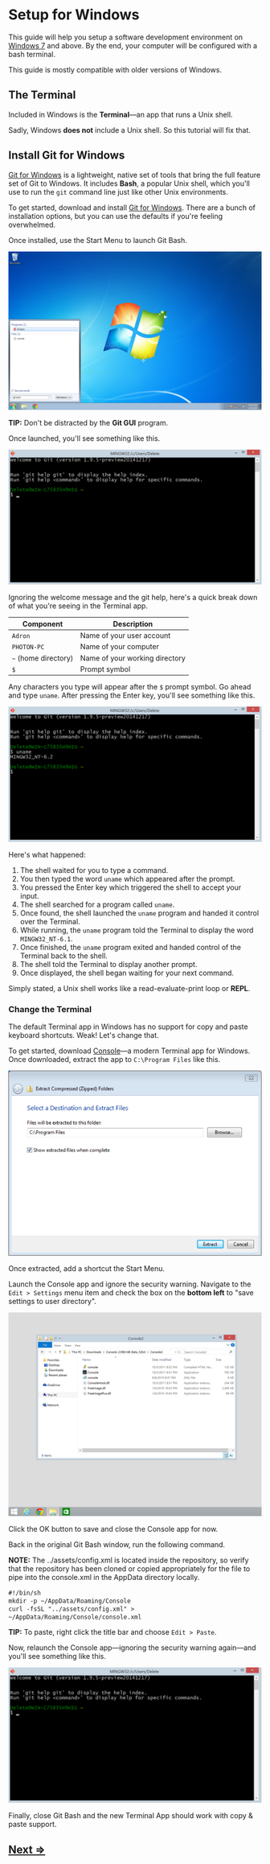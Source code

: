 # Setup for Windows

This guide will help you setup a software development environment on [Windows 7](http://windows.microsoft.com/en-us/windows/home) and above. By the end, your computer will be configured with a bash terminal.

This guide is mostly compatible with older versions of Windows.

## The Terminal

Included in Windows is the **Terminal**—an app that runs a Unix shell.

Sadly, Windows **does not** include a Unix shell. So this tutorial will fix that.

## Install Git for Windows

[Git for Windows](http://msysgit.github.io/) is a lightweight, native set of tools that bring the full feature set of Git to Windows. It includes **Bash**, a popular Unix shell, which you'll use to run the `git` command line just like other Unix environments.

To get started, download and install [Git for Windows](http://msysgit.github.io/). There are a bunch of installation options, but you can use the defaults if you're feeling overwhelmed.

Once installed, use the Start Menu to launch Git Bash.

![Windows](../assets/windows-01.png)

**TIP:** Don't be distracted by the **Git GUI** program.

Once launched, you'll see something like this.

![](../assets/windows-02.png)

Ignoring the welcome message and the git help, here's a quick break down of what you're seeing in the Terminal app.

| Component             | Description                            |
| --------------------- | -------------------------------------- |
| `Adron`               | Name of your user account              |
| `PHOTON-PC`           | Name of your computer                  |
| `~` (home directory)  | Name of your working directory         |
| `$`                   | Prompt symbol                          |

Any characters you type will appear after the `$` prompt symbol. Go ahead and type `uname`. After pressing the Enter key, you'll see something like this.

![](../assets/windows-03.png)

Here's what happened:

1. The shell waited for you to type a command.
1. You then typed the word `uname` which appeared after the prompt.
1. You pressed the Enter key which triggered the shell to accept your input.
1. The shell searched for a program called `uname`.
1. Once found, the shell launched the `uname` program and handed it control over the Terminal.
1. While running, the `uname` program told the Terminal to display the word `MINGW32_NT-6.1`.
1. Once finished, the `uname` program exited and handed control of the Terminal back to the shell.
1. The shell told the Terminal to display another prompt.
1. Once displayed, the shell began waiting for your next command.

Simply stated, a Unix shell works like a read-evaluate-print loop or **REPL**.


### Change the Terminal

The default Terminal app in Windows has no support for copy and paste keyboard shortcuts. Weak! Let's change that.

To get started, download [Console](http://sourceforge.net/projects/console/)—a modern Terminal app for Windows. Once downloaded, extract the app to `C:\Program Files` like this.

![](../assets/windows-04.png)

Once extracted, add a shortcut the Start Menu.

Launch the Console app and ignore the security warning. Navigate to the `Edit > Settings` menu item and check the box on the **bottom left** to "save settings to user directory".

![](../assets/windows-05.png)

Click the OK button to save and close the Console app for now.

Back in the original Git Bash window, run the following command.

**NOTE:** The ../assets/config.xml is located inside the repository, so verify that the repository has been cloned or copied appropriately for the file to pipe into the console.xml in the AppData directory locally.

```
#!/bin/sh
mkdir -p ~/AppData/Roaming/Console
curl -fsSL "../assets/config.xml" > ~/AppData/Roaming/Console/console.xml
```

**TIP:** To paste, right click the title bar and choose `Edit > Paste`.

Now, relaunch the Console app—ignoring the security warning again—and you'll see something like this.

![](../assets/windows-07.png)

Finally, close Git Bash and the new Terminal App should work with copy & paste support.

## [Next ⇒](sublime_text.md)
